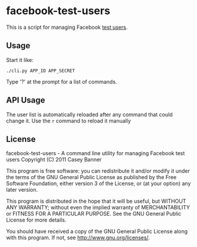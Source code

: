 
# facebook-test-users

  This is a script for managing Facebook [test users](http://developers.facebook.com/docs/test_users/).

## Usage
  
  Start it like:

    ./cli.py APP_ID APP_SECRET

  Type '?' at the prompt for a list of commands.

## API Usage

  The user list is automatically reloaded after any command that could change it. Use the `r` command to reload it manually

## License

  facebook-test-users - A command line utility for managing Facebook test users
  Copyright (C) 2011  Casey Banner

  This program is free software: you can redistribute it and/or modify
  it under the terms of the GNU General Public License as published by
  the Free Software Foundation, either version 3 of the License, or
  (at your option) any later version.

  This program is distributed in the hope that it will be useful,
  but WITHOUT ANY WARRANTY; without even the implied warranty of
  MERCHANTABILITY or FITNESS FOR A PARTICULAR PURPOSE.  See the
  GNU General Public License for more details.

  You should have received a copy of the GNU General Public License
  along with this program.  If not, see <http://www.gnu.org/licenses/>.